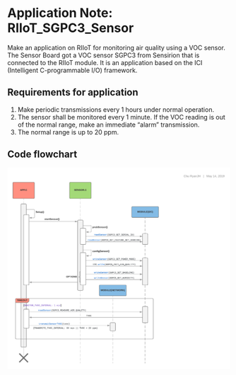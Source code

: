 # Application Note: RIIoT_SGPC3_Sensor

Make an application on RIIoT for monitoring air quality using a VOC sensor. The Sensor Board got a VOC sensor SGPC3 from Sensirion that is connected to the RIIoT module. It is an application based on the ICI (Intelligent C-programmable I/O) framework.

## Requirements for application ##
1. Make periodic transmissions every 1 hours under normal operation.
2. The sensor shall be monitored every 1 minute. If the VOC reading is out of the normal range, make an immediate “alarm” transmission.
3. The normal range is up to 20 ppm.

## Code flowchart ##
![Sequence diagram](https://github.com/ryanjh/RIIoT_SGPC3_Sensor/blob/master/SGPC3.png)
